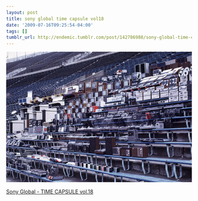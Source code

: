 ```yaml
---
layout: post
title: sony global time capsule vol18
date: '2009-07-16T09:25:54-04:00'
tags: []
tumblr_url: http://endemic.tumblr.com/post/142786988/sony-global-time-capsule-vol18
---
```

 ![](/tumblr_files/GozJ8yit3pz26whes6wcqZp4o1_1280.jpg)  

[Sony Global - TIME CAPSULE vol.18](http://www.sony.net/SonyInfo/CorporateInfo/History/capsule/18/index.html)

